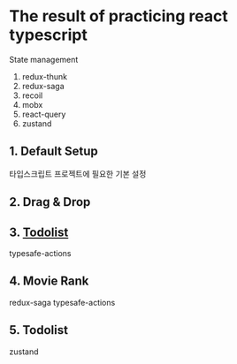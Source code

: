 # The result of practicing react typescript

State management
1. redux-thunk
2. redux-saga
3. recoil
4. mobx
5. react-query
6. zustand

## 1. Default Setup
타입스크립트 프로젝트에 필요한 기본 설정
## 2. Drag & Drop

## 3. [Todolist](https://github.com/Agratos/react-typescript-toy-project/tree/main/todolist)
typesafe-actions

## 4. Movie Rank
redux-saga typesafe-actions

## 5. Todolist
zustand
